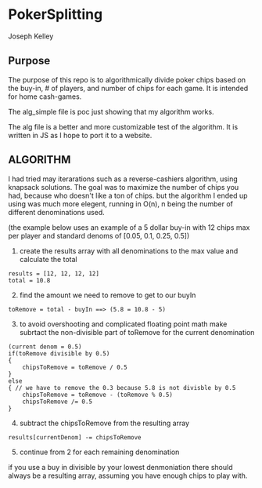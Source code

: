 # PokerSplitting
Joseph Kelley

Purpose
---

The purpose of this repo is to algorithmically divide poker chips based on the
buy-in, # of players, and number of chips for each game. It is intended for
home cash-games.

The alg_simple file is poc just showing that my algorithm works.

The alg file is a better and more customizable test of the algorithm. It is written
in JS as I hope to port it to a website.


ALGORITHM
---

I had tried may iterarations such as a reverse-cashiers algorithm, using knapsack solutions. The
goal was to maximize the number of chips you had, because who doesn't like a ton of chips.
but the algorithm I ended up using was much more elegent, running in O(n), n being the number
of different denominations used.

(the example below uses an example of a 5 dollar buy-in with 12 chips max per player and standard
denoms of [0.05, 0.1, 0.25, 0.5])

1. create the results array with all denominations to the max value and calculate the total
```
results = [12, 12, 12, 12]
total = 10.8
```
2. find the amount we need to remove to get to our buyIn
```
toRemove = total - buyIn ==> (5.8 = 10.8 - 5)
```
3. to avoid overshooting and complicated floating point math make subrtact the non-divisible part of toRemove for the current denomination
```
(current denom = 0.5)
if(toRemove divisible by 0.5)
{
    chipsToRemove = toRemove / 0.5
} 
else 
{ // we have to remove the 0.3 because 5.8 is not divisble by 0.5
    chipsToRemove = toRemove - (toRemove % 0.5)
    chipsToRemove /= 0.5 
}
```
4. subtract the chipsToRemove from the resulting array
```
results[currentDenom] -= chipsToRemove
```
5. continue from 2 for each remaining denomination

if you use a buy in divisible by your lowest denmoniation there should always be a resulting array, assuming you have
enough chips to play with.